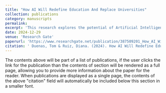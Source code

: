 ```yaml
---
title: "How AI Will Redefine Education And Replace Universities"
collection: publications
category: manuscripts
permalink: 
excerpt: 'This research explores the potential of Artificial Intelligence (AI) to not only redefine education but to ultimately replace traditional universities as the dominant model of higher learning.'
date: 2024-12-29
venue: 'Research Gate'
paperurl: 'https://www.researchgate.net/publication/387509201_How_AI_Will_Redefine_Education_And_Replace_Universities'
citation: ' Duenas, Tom & Ruiz, Diana. (2024). How AI Will Redefine Education And Replace Universities. 10.13140/RG.2.2.24542.24643.'
---
```


The contents above will be part of a list of publications, if the user clicks the link for the publication than the contents of section will be rendered as a full page, allowing you to provide more information about the paper for the reader. When publications are displayed as a single page, the contents of the above "citation" field will automatically be included below this section in a smaller font.
